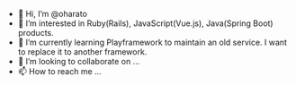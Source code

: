 - 👋 Hi, I’m @oharato
- 👀 I’m interested in Ruby(Rails), JavaScript(Vue.js), Java(Spring Boot) products.
- 🌱 I’m currently learning Playframework to maintain an old service. I want to replace it to another framework.
- 💞️ I’m looking to collaborate on ...
- 📫 How to reach me ...

